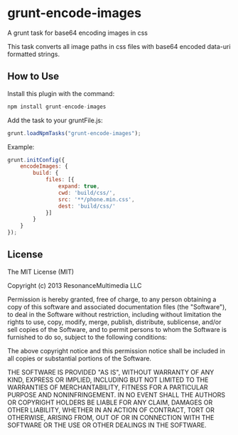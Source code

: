 # grunt-encode-images

A grunt task for base64 encoding images in css

This task converts all image paths in css files with base64 encoded data-uri formatted strings.


## How to Use

Install this plugin with the command:

```js
npm install grunt-encode-images
```

Add the task to your gruntFile.js:

```js
grunt.loadNpmTasks("grunt-encode-images");
```
Example:

```js
grunt.initConfig({
 	encodeImages: {
        build: {
            files: [{
                expand: true,
                cwd: 'build/css/',
                src: '**/phone.min.css',
                dest: 'build/css/'
            }]
        }
    }
});
```

## License

The MIT License (MIT)

Copyright (c) 2013 ResonanceMultimedia LLC

Permission is hereby granted, free of charge, to any person obtaining a copy
of this software and associated documentation files (the "Software"), to deal
in the Software without restriction, including without limitation the rights
to use, copy, modify, merge, publish, distribute, sublicense, and/or sell
copies of the Software, and to permit persons to whom the Software is
furnished to do so, subject to the following conditions:

The above copyright notice and this permission notice shall be included in
all copies or substantial portions of the Software.

THE SOFTWARE IS PROVIDED "AS IS", WITHOUT WARRANTY OF ANY KIND, EXPRESS OR
IMPLIED, INCLUDING BUT NOT LIMITED TO THE WARRANTIES OF MERCHANTABILITY,
FITNESS FOR A PARTICULAR PURPOSE AND NONINFRINGEMENT. IN NO EVENT SHALL THE
AUTHORS OR COPYRIGHT HOLDERS BE LIABLE FOR ANY CLAIM, DAMAGES OR OTHER
LIABILITY, WHETHER IN AN ACTION OF CONTRACT, TORT OR OTHERWISE, ARISING FROM,
OUT OF OR IN CONNECTION WITH THE SOFTWARE OR THE USE OR OTHER DEALINGS IN
THE SOFTWARE.
